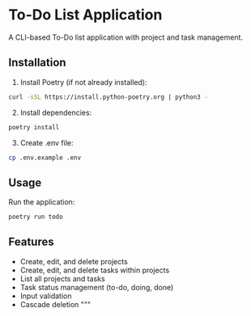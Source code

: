 # To-Do List Application

A CLI-based To-Do list application with project and task management.

## Installation

1. Install Poetry (if not already installed):
```bash
curl -sSL https://install.python-poetry.org | python3 -
```

2. Install dependencies:
```bash
poetry install
```

3. Create .env file:
```bash
cp .env.example .env
```

## Usage

Run the application:
```bash
poetry run todo
```

## Features

- Create, edit, and delete projects
- Create, edit, and delete tasks within projects
- List all projects and tasks
- Task status management (to-do, doing, done)
- Input validation
- Cascade deletion
"""
